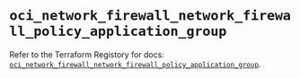 # `oci_network_firewall_network_firewall_policy_application_group`

Refer to the Terraform Registory for docs: [`oci_network_firewall_network_firewall_policy_application_group`](https://registry.terraform.io/providers/oracle/oci/6.18.0/docs/resources/network_firewall_network_firewall_policy_application_group).
